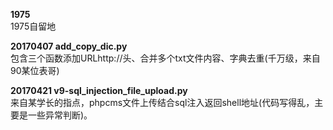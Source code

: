 **1975**  
1975自留地

**20170407 add_copy_dic.py**  
包含三个函数添加URLhttp://头、合并多个txt文件内容、字典去重(千万级，来自90某位表哥)

**20170421 v9-sql_injection_file_upload.py**  
来自某学长的指点，phpcms文件上传结合sql注入返回shell地址(代码写得乱，主要是一些异常判断)。
